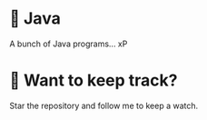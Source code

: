 # :book: Java

A bunch of Java programs... xP

# :trident: Want to keep track?

Star the repository and follow me to keep a watch.

